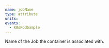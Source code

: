 ```yaml
---
name: jobName
type: attribute
units:
events:
  - K8sPodSample
---
```


Name of the Job the container is associated with.
